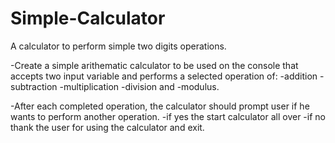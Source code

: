 # Simple-Calculator
A calculator to perform simple two digits operations.

-Create a simple arithematic calculator to be used on the console that accepts two input variable and performs a selected operation of:
-addition
-subtraction
-multiplication
-division and
-modulus.

-After each completed operation, the calculator should prompt user if he wants to perform another operation.
-if yes the start calculator all over
-if no thank the user for using the calculator and exit.